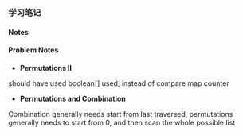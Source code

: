 ### 学习笔记


#### Notes





#### Problem Notes

* **Permutations II**

should have used boolean[] used, instead of compare map counter

* **Permutations and Combination**

Combination generally needs start from last traversed, permutations generally needs to start from 0, and then scan the whole possible list

  

